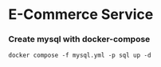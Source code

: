 # E-Commerce Service
### Create mysql with docker-compose
``` docker compose -f mysql.yml -p sql up -d ```
